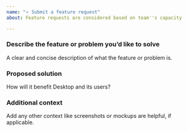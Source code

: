 ```yaml
---
name: "⭐ Submit a feature request"
about: Feature requests are considered based on team''s capacity

---
```


### Describe the feature or problem you’d like to solve

A clear and concise description of what the feature or problem is.

### Proposed solution

How will it benefit Desktop and its users?

### Additional context

Add any other context like screenshots or mockups are helpful, if applicable.
